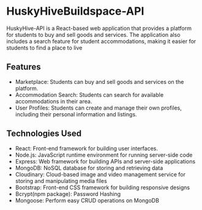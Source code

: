 # HuskyHiveBuildspace-API
HuskyHive-API is a React-based web application that provides a platform for students to buy and sell goods and services. The application also includes a search feature for student accommodations, making it easier for students to find a place to live


## Features
- Marketplace: Students can buy and sell goods and services on the platform.
- Accommodation Search: Students can search for available accommodations in their area.
- User Profiles: Students can create and manage their own profiles, including their personal information and listings.

## Technologies Used
- React: Front-end framework for building user interfaces.
- Node.js: JavaScript runtime environment for running server-side code
- Express: Web framework for building APIs and server-side applications
- MongoDB: NoSQL database for storing and retrieving data
- Cloudinary: Cloud-based image and video management service for storing and manipulating media files
- Bootstrap: Front-end CSS framework for building responsive designs
- Bcrypt(npm package): Password Hashing
- Mongoose: Perform easy CRUD operations on MongoDB

